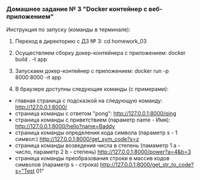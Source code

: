 ### Домашнее задание № 3 "Docker контейнер c веб-приложением"
Инструкция по запуску (команды в терминале):
1. Переход в директорию с ДЗ № 3:
cd homework_03

2. Осуществляем сборку докер-контейнера с приложением:
docker build . -t app

3. Запускаем докер-контейнер с приложением:
docker run -p 8000:8000 -it app

4. В браузере доступны следующие команды (с примерами):
- главная страница с подсказкой на следующую команду:
http://127.0.0.1:8000/
- страница команды с ответом "pong":
http://127.0.0.1:8000/ping
- страница команды с приветствием (параметр name - Имя):
http://127.0.0.1:8000/hello?name=Baddy
- страница команды определения кода символа (параметр s - 1 символ:)
http://127.0.0.1:8000/get_sym_code?s=z
- страница команды возведения числа в степень (памаметр 1 a - число, параметр 2 b - степень)
http://127.0.0.1:8000/power?a=4&b=3
- страница команды преобразования строки в массив кодов символов (параметр s - строка)
http://127.0.0.1:8000/get_str_to_code?s="Test 01"